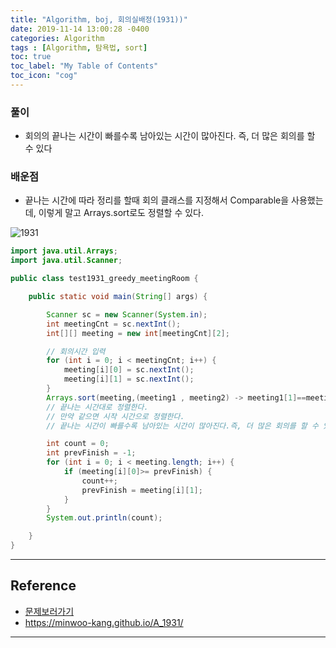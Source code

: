 ```yaml
---
title: "Algorithm, boj, 회의실배정(1931))"
date: 2019-11-14 13:00:28 -0400
categories: Algorithm
tags : [Algorithm, 탐욕법, sort]
toc: true
toc_label: "My Table of Contents"
toc_icon: "cog"
---
```


### 풀이
- 회의의 끝나는 시간이 빠를수록 남아있는 시간이 많아진다. 즉, 더 많은 회의를 할 수 있다
### 배운점
- 끝나는 시간에 따라 정리를 할때 회의 클래스를 지정해서 Comparable을 사용했는데, 이렇게 말고 Arrays.sort로도 정렬할 수 있다.

![1931](https://user-images.githubusercontent.com/55946791/68834797-f5484900-06f9-11ea-9bd8-a1e83797afc9.JPG)

```java
import java.util.Arrays;
import java.util.Scanner;

public class test1931_greedy_meetingRoom {

	public static void main(String[] args) {

		Scanner sc = new Scanner(System.in);
		int meetingCnt = sc.nextInt();
		int[][] meeting = new int[meetingCnt][2];

		// 회의시간 입력
		for (int i = 0; i < meetingCnt; i++) {
			meeting[i][0] = sc.nextInt();
			meeting[i][1] = sc.nextInt();
		}
		Arrays.sort(meeting,(meeting1 , meeting2) -> meeting1[1]==meeting2[1] ? meeting1[0]-meeting2[0] : meeting1[1]-meeting2[1]);
		// 끝나는 시간대로 정렬한다.
		// 만약 같으면 시작 시간으로 정렬한다.
		// 끝나는 시간이 빠를수록 남아있는 시간이 많아진다.즉, 더 많은 회의를 할 수 있다.

		int count = 0;
		int prevFinish = -1;
		for (int i = 0; i < meeting.length; i++) {
			if (meeting[i][0]>= prevFinish) {
				count++;
				prevFinish = meeting[i][1];
			}
		}
		System.out.println(count);

	}
}
```

---
## Reference
- [문제보러가기](https://www.acmicpc.net/problem/1931)
- <https://minwoo-kang.github.io/A_1931/>
---
